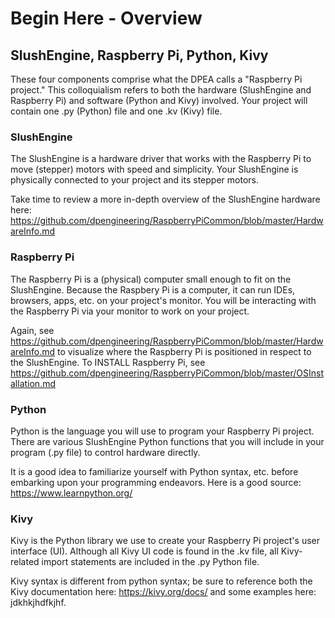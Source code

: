 # Begin Here - Overview

## SlushEngine, Raspberry Pi, Python, Kivy

These four components comprise what the DPEA calls a "Raspberry Pi project." This colloquialism refers to both the hardware (SlushEngine and Raspberry Pi) and software (Python and Kivy) involved. Your project will contain one .py (Python) file and one .kv (Kivy) file.

### SlushEngine
The SlushEngine is a hardware driver that works with the Raspberry Pi to move (stepper) motors with speed and simplicity. Your SlushEngine is physically connected to your project and its stepper motors.

Take time to review a more in-depth overview of the SlushEngine hardware here: https://github.com/dpengineering/RaspberryPiCommon/blob/master/HardwareInfo.md 

### Raspberry Pi
The Raspberry Pi is a (physical) computer small enough to fit on the SlushEngine. Because the Raspbery Pi is a computer, it can run IDEs, browsers, apps, etc. on your project's monitor. You will be interacting with the Raspberry Pi via your monitor to work on your project.

Again, see https://github.com/dpengineering/RaspberryPiCommon/blob/master/HardwareInfo.md to visualize where the Raspberry Pi is positioned in respect to the SlushEngine.
To INSTALL Raspberry Pi, see https://github.com/dpengineering/RaspberryPiCommon/blob/master/OSInstallation.md

### Python
Python is the language you will use to program your Raspberry Pi project. There are various SlushEngine Python functions that you will include in your program (.py file) to control hardware directly.

It is a good idea to familiarize yourself with Python syntax, etc. before embarking upon your programming endeavors. Here is a good source: https://www.learnpython.org/

### Kivy
Kivy is the Python library we use to create your Raspberry Pi project's user interface (UI). Although all Kivy UI code is found in the .kv file, all Kivy-related import statements are included in the .py Python file. 

Kivy syntax is different from python syntax; be sure to reference both the Kivy documentation here: https://kivy.org/docs/ and some examples here: jdkhkjhdfkjhf.
